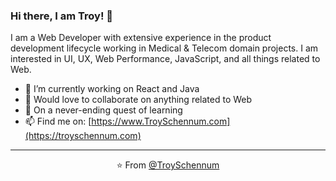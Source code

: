 ### Hi there, I am Troy! 👋

I am a Web Developer with extensive experience in the product development lifecycle working in Medical & Telecom domain projects. I am interested in UI, UX, Web Performance, JavaScript, and all things related to Web.

- 🔭 I’m currently working on React and Java
- 👯 Would love to collaborate on anything related to Web
- 🌱 On a never-ending quest of learning
- 📫 Find me on: [https://www.TroySchennum.com](https://troyschennum.com)


---

<p align="center">⭐️ From <a href="https://github.com/TroySchennum">@TroySchennum</a></p>
